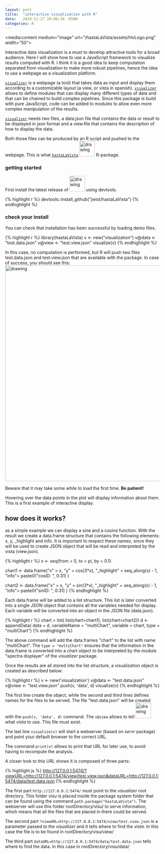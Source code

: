 ```yaml
---
layout: post
title:  "interactive visualization with R"
date:   2019-11-27 20:06:34 -0500
categories: R 
---
```


<media:content medium="image" url="/hastaLaVista/assets/hlvLogo.png" width="50">

Interactive data visualization is a must to develop attractive tools for a broad audience. Here I will show how to use a JavaScript framework to visualize results computed with R. I think it is a good idea to keep computation separated from visualization to make more robust pipelines, hence the idea to use a webpage as a visualization platform.

[`visualizer`][visu-link] is a webpage (a tool) that takes data as input and display them according to a customizable layout (a view, or vista in spanish). [`visualizer`][visu-link] allows to define modules that can display many different types of data and that can be chained to build complex pipelines. Since this package is build with pure JavaScript, code can be added to modules to allow even more complex manipulation of the results.

[`visualizer`][visu-link] needs two files, a data.json file that contains the data or result to be displayed in json format and a view.file that contains the description of how to display the data.

Both those files can be produced by an R script and pushed to the webpage. This is what [`hastaLaVista`][hlv-link]  <img src="/hastaLaVista/assets/hlvLogo.png" alt="drawing" width="50px"> R-package.

### getting started

First install the latest release of <img src="/hastaLaVista/assets/hlvLogo.png" alt="drawing" width="50px"> using devtools. 

{% highlight r %}
devtools::install_github("jwist/hastaLaVista")
{% endhighlight %}

### check your install

You can check that installation has been successful by loading demo files.

{% highlight r %}
library(hastaLaVista)
v <- new("visualization")
v@data <- "test.data.json"
v@view <- "test.view.json"
visualize(v)
{% endhighlight %}

In this case, no computation is performed, but R will push two files test.data.json and test.view.json that are available with the package. In case of success, you should see this: <img src="/hastaLaVista/assets/hlv-test.gif" alt="drawing" width="700px">

Beware that it may take some while to load the first time. **Be patient!**

Hovering over the data points in the plot will display information about them. This is a first example of interactive display.

## how does it works?

as a simple example we can display a sine and a cosine function. With the result we create a data.frame structure that contains the following elements: x, y, _highlight and info. It is important to respect these names, since they will be used to create JSON object that will be read and interpreted by the vista (view.json). 

{% highlight r %}
 x <- seq(from = 0, to = pi, by = 0.1)

 chart1 <- data.frame("x" = x,
                      "y" = cos(3*x),
                      "_highlight" = seq_along(x) - 1,
                      "info"= paste0("cosID: ", 0:31)
                      )

 chart2 <- data.frame("x" = x,
                      "y" = sin(3*x),
                      "_highlight" = seq_along(x) - 1,
                      "info"= paste0("sinID: ", 0:31)
                      )
{% endhighlight %}

Each data.frame will be added to a list structure. This list is later converted into a single JSON object that contains all the variables needed for display. Each variable will be converted into an object in the JSON file (data.json).

{% highlight r %}
 chart = list( list(chart=chart1), list(chart=chart2))
 d <- appendData( data = d, variableName = "multiChart", variable = chart, type = "multiChart")
{% endhighlight %}

The above command will add the data.frames "chart" to the list with name "multiChart". The `type = "multiChart"` ensures that the information in the data.frame is converted into a chart object to be interpreted by the module "spectra displayer" of the *visualizer* package.

Once the results are all stored into the list structure, a visualization object is created as described below:
 
 {% highlight r %}
 v <- new('visualization')
 v@data <- "test.data.json"
 v@view <- "test.view.json"
 push(v, 'data', d)
 visualize(v)
{% endhighlight %}

The first line create the object, while the second and third lines defines names for the files to be served. The file "test.data.json" will be created with the `push(v, 'data', d)` command. The `v@view` allows to tell <img src="/hastaLaVista/assets/hlvLogo.png" alt="drawing" width="50px"> what *vista* to use. This file must exist.

The last line `visualize(v)` will start a webserver (based on *servr* package) and point your default browser to the correct URL.

The command `print(v)` allows to print that URL for later use, to avoid having to recompute the analysis.

A closer look to this URL shows it is composed of three parts:

{% highlight js %}
http://127.0.0.1:5474/?viewURL=http://127.0.0.1:5474/view/test.view.json&dataURL=http://127.0.0.1:5474/data/test.data.json
{% endhighlight %}

The first part `http://127.0.0.1:5474/` must point to the *visualizer* root directory. This folder *visu* is placed inside the package system folder that can be found using the command `path.package("hastaLaVista")`. The webserver will use this folder rootDirectory/visu/ to serve information, which means that all the files that are placed in there could be served. 

The second part `?viewURL=http://127.0.0.1:5474/view/test.view.json` is a parameter passed to the *visualizer* and it tells where to find the *vista*. In this case the file is to be found in rootDirectory/visu/view/

The third part `dataURL=http://127.0.0.1:5474/data/test.data.json` tells where to find the data. In this case in rootDirectory/visu/data/

[visu-link]: https://github.com/npellet/visualizer
[hlv-link]: https://github.com/jwist/hastaLaVista
[mm-link]: https://github.com/kimsche/MetaboMate
[bioc-link]: https://bioconductor.org/install/
[demoView.png]: https://github.com/jwist/hastaLaVista/blob/master/inst/visu/bin/help/demoView.png